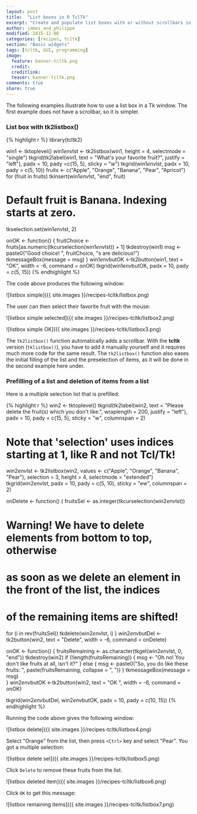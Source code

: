 ```yaml
---
layout: post
title:  "List boxes in R TclTk"
excerpt: "Create and populate list boxes with or without scrollbars in Tk."
author: james_and_philippe
modified: 2015-12-00
categories: [recipes, tcltk]
section: "Basic widgets"
tags: [tcltk, GUI, programming]
image:
  feature: banner-tcltk.png
  credit: 
  creditlink: 
  teaser: banner-tcltk.png
comments: true
share: true
---
```


The following examples illustrate how to use a list box in a Tk window. The first example does not have a scrollbar, so it is simpler.

### List box with tk2listbox()


{% highlight r %}
library(tcltk2)

win1 <- tktoplevel()
win1$env$lst <- tk2listbox(win1, height = 4, selectmode = "single")
tkgrid(tk2label(win1, text = "What's your favorite fruit?", justify = "left"),
  padx = 10, pady =c(15, 5), sticky = "w")
tkgrid(win1$env$lst, padx = 10, pady = c(5, 10))
fruits <- c("Apple", "Orange", "Banana", "Pear", "Apricot")
for (fruit in fruits)
  tkinsert(win1$env$lst, "end", fruit)
# Default fruit is Banana.  Indexing starts at zero.
tkselection.set(win1$env$lst, 2)

onOK <- function() {
  fruitChoice <- fruits[as.numeric(tkcurselection(win1$env$lst)) + 1]
  tkdestroy(win1)
  msg <- paste0("Good choice! ", fruitChoice, "s are delicious!")
  tkmessageBox(message = msg)
}
win1$env$butOK <-tk2button(win1, text = "OK", width = -6, command = onOK)
tkgrid(win1$env$butOK, padx = 10, pady = c(5, 15))
{% endhighlight %}

The code above produces the following window:

![listbox simple]({{ site.images }}/recipes-tcltk/listbox.png)

The user can then select their favorite fruit with the mouse:

![listbox simple selected]({{ site.images }}/recipes-tcltk/listbox2.png)

![listbox simple OK]({{ site.images }}/recipes-tcltk/listbox3.png)

The `tk2listbox()` function automatically adds a scrollbar. With the **tcltk** version (`tklistbox()`), you have to add it manually yourself and it requires much more code for the same result. The `tk2listbox()` function also eases the initial filling of the list and the preselection of items, as it will be done in the second example here under.


### Prefilling of a list and deletion of items from a list

Here is a multiple selection list that is prefilled:


{% highlight r %}
win2 <- tktoplevel()
tkgrid(tk2label(win2, text = "Please delete the fruit(s) which you don't like.",
  wraplength = 200, justify = "left"),
  padx = 10, pady = c(15, 5), sticky = "w", columnspan = 2)
# Note that 'selection' uses indices starting at 1, like R and not Tcl/Tk!
win2$env$lst <- tk2listbox(win2,
  values <- c("Apple", "Orange", "Banana", "Pear"),
  selection = 3, height = 4, selectmode = "extended")
tkgrid(win2$env$lst, padx = 10, pady = c(5, 10), sticky = "ew", columnspan = 2)

onDelete <- function() {
  fruitsSel <- as.integer(tkcurselection(win2$env$lst))
  # Warning! We have to delete elements from bottom to top, otherwise
  # as soon as we delete an element in the front of the list, the indices
  # of the remaining items are shifted!
  for (i in rev(fruitsSel))
    tkdelete(win2$env$lst, i)
}
win2$env$butDel <- tk2button(win2, text = "Delete", width = -6,
  command = onDelete)

onOK <- function() {
  fruitsRemaining <- as.character(tkget(win2$env$lst, 0, "end"))
  tkdestroy(win2)
  if (!length(fruitsRemaining)) {
    msg <- "Oh no! You don't like fruits at all, isn't it?"
  } else {
    msg <- paste0("So, you do like these fruits: ",
      paste(fruitsRemaining, collapse = ", "))
  }
  tkmessageBox(message = msg)  
}
win2$env$butOK <-tk2button(win2, text = "OK ", width = -6, command = onOK)

tkgrid(win2$env$butDel, win2$env$butOK, padx = 10, pady = c(10, 15))
{% endhighlight %}

Running the code above gives the following window:

![listbox delete]({{ site.images }}/recipes-tcltk/listbox4.png)

Select "Orange" from the list, then press `<Ctrl>` key and select "Pear". You got a multiple selection:

![listbox delete sel]({{ site.images }}/recipes-tcltk/listbox5.png)

Click `Delete` to remove these fruits from the list.

![listbox deleted item]({{ site.images }}/recipes-tcltk/listbox6.png)

Click `OK` to get this message:

![listbox remaining items]({{ site.images }}/recipes-tcltk/listbox7.png)

